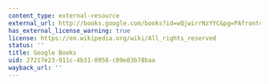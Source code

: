 ```yaml
---
content_type: external-resource
external_url: http://books.google.com/books?id=wQjwirrNzYYC&pg=PAfrontcover
has_external_license_warning: true
license: https://en.wikipedia.org/wiki/All_rights_reserved
status: ''
title: Google Books
uid: 27217e23-911c-4b31-8958-c09e83b78baa
wayback_url: ''
---
```

